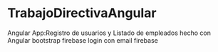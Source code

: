 # TrabajoDirectivaAngular
Angular App:Registro de usuarios y Listado de empleados hecho con Angular bootstrap firebase login con email firebase
